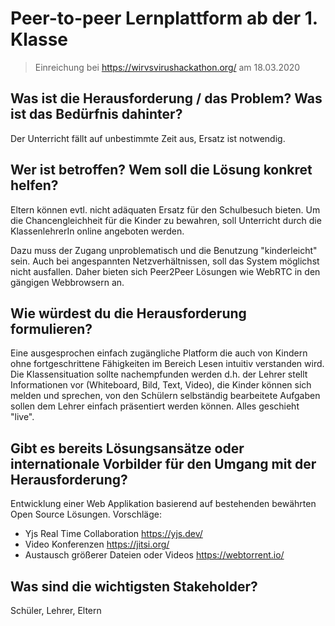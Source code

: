 # Peer-to-peer Lernplattform ab der 1. Klasse

> Einreichung bei <https://wirvsvirushackathon.org/> am 18.03.2020

## Was ist die Herausforderung / das Problem? Was ist das Bedürfnis dahinter?

Der Unterricht fällt auf unbestimmte Zeit aus, Ersatz ist notwendig.

## Wer ist betroffen? Wem soll die Lösung konkret helfen?

Eltern können evtl. nicht adäquaten Ersatz für den Schulbesuch bieten. Um die Chancengleichheit für die Kinder zu bewahren, soll Unterricht durch die KlassenlehrerIn online angeboten werden.

Dazu muss der Zugang unproblematisch und die Benutzung "kinderleicht" sein. Auch bei angespannten Netzverhältnissen, soll das System möglichst nicht ausfallen. Daher bieten sich Peer2Peer Lösungen wie WebRTC in den gängigen Webbrowsern an.

## Wie würdest du die Herausforderung formulieren?

Eine ausgesprochen einfach zugängliche Platform die auch von Kindern ohne fortgeschrittene Fähigkeiten im Bereich Lesen intuitiv verstanden wird. Die Klassensituation sollte nachempfunden werden d.h. der Lehrer stellt Informationen vor (Whiteboard, Bild, Text, Video), die Kinder können sich melden und sprechen, von den Schülern selbständig bearbeitete Aufgaben sollen dem Lehrer einfach präsentiert werden können. Alles geschieht "live".

## Gibt es bereits Lösungsansätze oder internationale Vorbilder für den Umgang mit der Herausforderung?

Entwicklung einer Web Applikation basierend auf bestehenden bewährten Open Source Lösungen. Vorschläge:

- Yjs Real Time Collaboration <https://yjs.dev/>
- Video Konferenzen <https://jitsi.org/>
- Austausch größerer Dateien oder Videos <https://webtorrent.io/>

## Was sind die wichtigsten Stakeholder?

Schüler, Lehrer, Eltern
